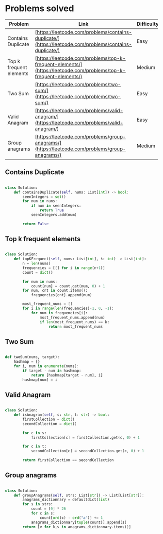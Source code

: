 # Problems solved

| Problem | Link | Difficulty |
|---------|------|------------|
| Contains Duplicate | [https://leetcode.com/problems/contains-duplicate/](https://leetcode.com/problems/contains-duplicate/) | Easy |
| Top k frequent elements | [https://leetcode.com/problems/top-k-frequent-elements/](https://leetcode.com/problems/top-k-frequent-elements/) | Medium |
| Two Sum | [https://leetcode.com/problems/two-sum/](https://leetcode.com/problems/two-sum/) | Easy |
| Valid Anagram | [https://leetcode.com/problems/valid-anagram/](https://leetcode.com/problems/valid-anagram/) | Easy |
| Group anagrams | [https://leetcode.com/problems/group-anagrams/](https://leetcode.com/problems/group-anagrams/) | Medium |

## Contains Duplicate

```py

class Solution:
    def containsDuplicate(self, nums: List[int]) -> bool:
        seenIntegers = set()
        for num in nums:
            if num in seenIntegers:
                return True
            seenIntegers.add(num)
        
        return False
```

## Top k frequent elements

```py

class Solution:
    def topKFrequent(self, nums: List[int], k: int) -> List[int]:
        n = len(nums)
        frequencies = [[] for i in range(n+1)]
        count = dict()
        
        for num in nums:
            count[num] = count.get(num, 0) + 1
        for num, cnt in count.items():
            frequencies[cnt].append(num)

        most_frequent_nums = []
        for i in range(len(frequencies)-1, 0, -1):
            for num in frequencies[i]:
                most_frequent_nums.append(num)
                if len(most_frequent_nums) == k: 
                    return most_frequent_nums
```

## Two Sum

```py

def twoSum(nums, target):
    hashmap = {}
    for i, num in enumerate(nums):
        if target - num in hashmap:
            return [hashmap[target - num], i]
        hashmap[num] = i

```

## Valid Anagram

```py

class Solution:
    def isAnagram(self, s: str, t: str) -> bool:
        firstCollection = dict()
        secondCollection = dict()
        
        for c in s:
            firstCollection[c] = firstCollection.get(c, 0) + 1
        
        for c in t:
            secondCollection[c] = secondCollection.get(c, 0) + 1
        
        return firstCollection == secondCollection
```

## Group anagrams

```py

class Solution:
    def groupAnagrams(self, strs: List[str]) -> List[List[str]]:
        anagrams_dictionnary = defaultdict(list)
        for s in strs:
            count = [0] * 26
            for c in s:
                count[ord(c) - ord("a")] += 1
            anagrams_dictionnary[tuple(count)].append(s)       
        return [v for k,v in anagrams_dictionnary.items()]



```
